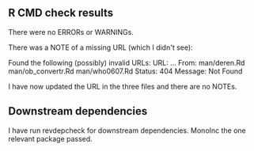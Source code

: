 ## R CMD check results
There were no ERRORs or WARNINGs.

There was a NOTE of a missing URL (which I didn't see):

   Found the following (possibly) invalid URLs:
     URL: ...
       From: man/deren.Rd
             man/ob_convertr.Rd
             man/who0607.Rd
       Status: 404
       Message: Not Found

I have now updated the URL in the three files and there are no NOTEs.

## Downstream dependencies
I have run revdepcheck for downstream dependencies.
MonoInc the one relevant package passed.
